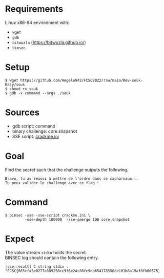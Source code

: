 # Requirements

Linux x86-64 environment with:
- `wget`
- `gdb`
- `bitwuzla` (https://bitwuzla.github.io/)
- `binsec`

# Setup

```console
$ wget https://github.com/Angelo942/FCSC2022/raw/main/Rev-souk-Easy/souk
$ chmod +x souk
$ gdb -x command --args ./souk
```

# Sources

- gdb script:           command
- binary challenge:     core.snapshot
- SSE script:           [crackme.ini](./crackme.ini)

# Goal

Find the secret such that the challenge outputs the following.
```
Bravo, tu as réussi à mettre de l'ordre dans ce capharnaüm...
Tu peux valider le challenge avec ce flag !
```

# Command

```console
$ binsec -sse -sse-script crackme.ini \
         -sse-depth 100000  -sse-qmerge 100 core.snapshot
```

# Expect

The value stream `stdin` holds the secret.  
BINSEC log should contain the following entry.

```console
[sse:result] C string stdin : "FCSC{665cfa3e0277a889258cc9f6e24c88fc9db654178558de101b8a19af8fb00575}"
```
